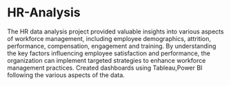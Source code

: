 # HR-Analysis
The HR data analysis project provided valuable insights into various aspects of workforce management, including employee demographics, attrition, performance, compensation, engagement and training.
By understanding the key factors influencing employee satisfaction and performance, the organization can implement targeted strategies to enhance workforce management practices.
Created dashboards using Tableau,Power BI following the various aspects of the data.
